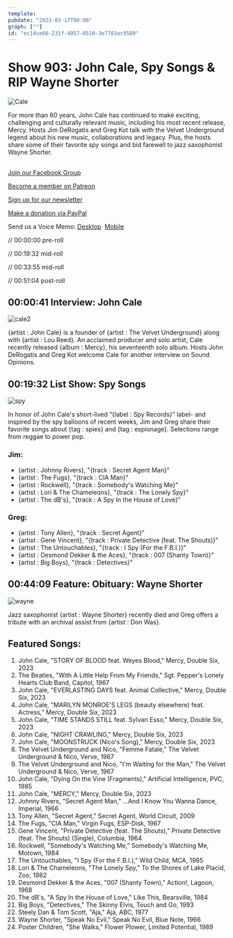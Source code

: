 ```yaml
---
template: 
pubdate: "2023-03-17T00:00"
graph: [""]
id: "ec14ce66-231f-4057-8510-3e7703ac9580"
---
```






# Show 903: John Cale, Spy Songs & RIP Wayne Shorter

![Cale](https://static.soundopinions.org/images/2023/john-cale-photo-credit-marlene-marino.jpeg)

For more than 60 years, John Cale has continued to make exciting, challenging and culturally relevant music, including his most recent release, Mercy. Hosts Jim DeRogatis and Greg Kot talk with the Velvet Underground legend about his new music, collaborations and legacy. Plus, the hosts share some of their favorite spy songs and bid farewell to jazz saxophonist Wayne Shorter.



## 

[Join our Facebook Group](https://bit.ly/3sivr9T)

[Become a member on Patreon](https://bit.ly/3slWZvc)

[Sign up for our newsletter](https://bit.ly/3eEvRnG)

[Make a donation via PayPal](https://bit.ly/3dmt9lU)

Send us a Voice Memo: [Desktop](bit.ly/2RyD5Ah)  [Mobile](sayhi.chat/soundops)

// 00:00:00 pre-roll

// 00:19:32 mid-roll

// 00:33:55 mid-roll

// 00:51:04 post-roll



## 00:00:41 Interview: John Cale

![cale2](https://static.soundopinions.org/images/2023/john-cale-03-pc-madeline-mcmanus.jpeg)

{artist : John Cale} is a founder of {artist : The Velvet Underground} along with {artist : Lou Reed}. An acclaimed producer and solo artist, Cale recently released {album : Mercy}, his seventeenth solo album. Hosts John DeRogatis and Greg Kot welcome Cale for another interview on Sound Opinions.



## 00:19:32 List Show: Spy Songs

![spy](https://static.soundopinions.org/images/2023/spy.png)

In honor of John Cale's short-lived “{label : Spy Records}” label- and inspired by the spy balloons of recent weeks, Jim and Greg share their favorite songs about {tag : spies} and {tag : espionage}. Selections range from reggae to power pop.


### Jim:

- {artist : Johnny Rivers}, "{track : Secret Agent Man}"
- {artist : The Fugs}, "{track : CIA Man}"
- {artist : Rockwell}, "{track : Somebody's Watching Me}"
- {artist : Lori & The Chameleons}, "{track : The Lonely Spy}"
- {artist : The dB's}, "{track : A Spy In the House of Love}"


### Greg:

- {artist : Tony Allen}, "{track : Secret Agent}"
- {artist : Gene Vincent}, "{track : Private Detective (feat. The Shouts)}"
- {artist : The Untouchables}, "{track : I Spy (For the F.B.I.)}"
- {artist : Desmond Dekker & the Aces}, "{track : 007 (Shanty Town)}"
- {artist : Big Boys}, "{track : Detectives}"



## 00:44:09 Feature: Obituary: Wayne Shorter

![wayne](https://static.soundopinions.org/images/2023/wayne.jpeg)

Jazz saxophonist {artist : Wayne Shorter} recently died and Greg offers a tribute with an archival assist from {artist : Don Was}.



## Featured Songs:

1. John Cale, "STORY OF BLOOD feat. Weyes Blood," Mercy, Double Six, 2023
2. The Beatles, "With A Little Help From My Friends," Sgt. Pepper's Lonely Hearts Club Band, Capitol, 1967
3. John Cale, "EVERLASTING DAYS feat. Animal Collective," Mercy, Double Six, 2023
4. John Cale, "MARILYN MONROE'S LEGS (beauty elsewhere) feat. Actress," Mercy, Double Six, 2023
5. John Cale, "TIME STANDS STILL feat. Sylvan Esso," Mercy, Double Six, 2023
6. John Cale, "NIGHT CRAWLING," Mercy, Double Six, 2023
7. John Cale, "MOONSTRUCK (Nico's Song)," Mercy, Double Six, 2023
8. The Velvet Underground and Nico, "Femme Fatale," The Velvet Underground & Nico, Verve, 1967
9. The Velvet Underground and Nico, "I'm Waiting for the Man," The Velvet Underground & Nico, Verve, 1967
10. John Cale, "Dying On the Vine (Fragments)," Artificial Intelligence, PVC, 1985
11. John Cale, "MERCY," Mercy, Double Six, 2023
12. Johnny Rivers, "Secret Agent Man," ...And I Know You Wanna Dance, Imperial, 1966
13. Tony Allen, "Secret Agent," Secret Agent, World Circuit, 2009
14. The Fugs, "CIA Man," Virgin Fugs, ESP-Disk, 1967
15. Gene Vincent, "Private Detective (feat. The Shouts)," Private Detective (feat. The Shouts) (Single), Columbia, 1964
16. Rockwell, "Somebody's Watching Me," Somebody's Watching Me, Motown, 1984
17. The Untouchables, "I Spy (For the F.B.I.)," Wild Child, MCA, 1985
18. Lori & The Chameleons, "The Lonely Spy," To the Shores of Lake Placid, Zoo, 1982
19. Desmond Dekker & the Aces, "007 (Shanty Town)," Action!, Lagoon, 1968
20. The dB's, "A Spy In the House of Love," Like This, Bearsville, 1984
21. Big Boys, "Detectives," The Skinny Elvis, Touch and Go, 1993
22. Steely Dan & Tom Scott, "Aja," Aja, ABC, 1977
23. Wayne Shorter, "Speak No Evil," Speak No Evil, Blue Note, 1966
24. Poster Children, "She Walks," Flower Plower, Limited Potential, 1989